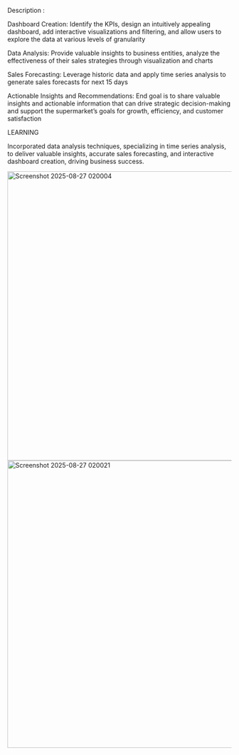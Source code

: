 Description :

Dashboard Creation: Identify the KPIs, design an intuitively appealing dashboard, add interactive visualizations and filtering, and allow users to explore the data at various levels of granularity

Data Analysis: Provide valuable insights to business entities, analyze the effectiveness of their sales strategies through visualization and charts

Sales Forecasting: Leverage historic data and apply time series analysis to generate sales forecasts for next 15 days

Actionable Insights and Recommendations: End goal is to share valuable insights and actionable information that can drive strategic decision-making and support the supermarket’s goals for growth, efficiency, and customer satisfaction



LEARNING

Incorporated data analysis techniques, specializing in time series analysis, to deliver valuable insights, accurate sales forecasting, and interactive dashboard creation, driving business success.


<img width="1161" height="649" alt="Screenshot 2025-08-27 020004" src="https://github.com/user-attachments/assets/9de0d266-1467-4d0c-8be5-65ed19669c65" />

<img width="1157" height="645" alt="Screenshot 2025-08-27 020021" src="https://github.com/user-attachments/assets/d7080f4e-6dcf-4233-8e14-3abe570bd5fe" />
